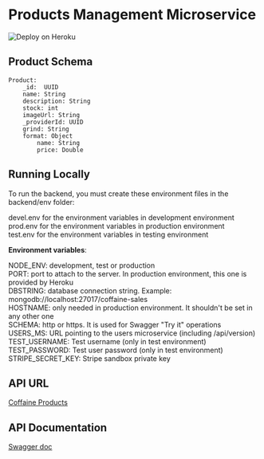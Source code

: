 # Products Management Microservice
![Deploy on Heroku](https://github.com/Proyecto-FIS/products/workflows/Deploy%20on%20Heroku/badge.svg)

## Product Schema
```
Product:
    _id:  UUID
    name: String
    description: String
    stock: int
    imageUrl: String
    _providerId: UUID
    grind: String
    format: Object
        name: String
        price: Double
```

## Running Locally

To run the backend, you must create these environment files in the backend/env folder:

devel.env for the environment variables in development environment<br/>
prod.env for the environment variables in production environment<br/>
test.env for the environment variables in testing environment

**Environment variables**:

NODE_ENV: development, test or production<br/>
PORT: port to attach to the server. In production environment, this one is provided by Heroku<br/>
DBSTRING: database connection string. Example: mongodb://localhost:27017/coffaine-sales<br/>
HOSTNAME: only needed in production environment. It shouldn't be set in any other one<br/>
SCHEMA: http or https. It is used for Swagger "Try it" operations<br/>
USERS_MS: URL pointing to the users microservice (including /api/version)<br/>
TEST_USERNAME: Test username (only in test environment)<br/>
TEST_PASSWORD: Test user password (only in test environment)
STRIPE_SECRET_KEY: Stripe sandbox private key

## API URL
[Coffaine Products](https://coffaine-products.herokuapp.com/)

## API Documentation
[Swagger doc](https://coffaine-products.herokuapp.com/api-docs)
